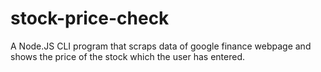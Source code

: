 # stock-price-check
A Node.JS CLI program that scraps data of google finance webpage and shows the price of the stock which the user has entered.
